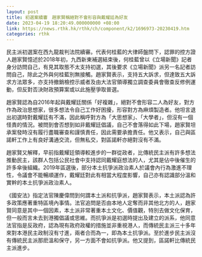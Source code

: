 ```yaml
---
layout: post
title: 初選案續審　趙家賢稱絕對不會形容與戴耀廷為好友
date: 2023-04-19 18:20:49.000000000 +08:00
link: https://news.rthk.hk/rthk/ch/component/k2/1696973-20230419.htm
categories: rthk
---
```


民主派初選案在西九龍裁判法院續審。代表何桂藍的大律師盤問下，認罪的控方證人趙家賢憶述於2018年初，九西新東補選結束後，何桂藍曾以《立場新聞》記者身分訪問自己，有見其取態不太支持初選，其後要求《立場新聞》派另一名記者訪問自己，除此之外與何桂藍別無接觸。趙家賢表示，支持五大訴求，但達致五大訴求方法眾多，亦支持撤銷檢控示威者及由大法官領導獨立調查委員會徹查反修例運動，但反對否決財政預算案或以此施壓爭取普選。

趙家賢認為自2016年起與戴耀廷關係「好複雜」，絕對不會形容二人為好友，對方作為政治思想家，很多想法令自己工作好困擾，形容對方為麻煩製造者。他坦言退出初選時對戴耀廷有不滿，因此稱呼對方為「大思想家」、「大學者」，但沒有一個怪責的情況。被問到會否想到如非戴耀廷倡議，自己不會落得如此下場，趙家賢坦承案發時沒有履行盡職審查和謹慎責任，因此需要承擔責任。他又表示，自己與區諾軒工作上有良好溝通交流，但無私交，對區諾軒亦絕對沒有不滿。

趙家賢又解釋，早前指戴耀廷領導較進步的一群從政者，比傳統民主派有許多想法推動民主，該群人包括公民社會中支持認同戴耀庭想法的人，尤其是佔中後催生的許多傘後組織。2019年區選後，部分本土抗爭派政治素人於議會內行為激進不理性，令議會不能暢順運作，戴耀廷對此有相當大程度影響，自己亦有認識部分溫和實幹的本土抗爭派政治素人。

《國安法》指定法官陳慶偉問到何謂本土派和抗爭派，趙家賢表示，本土派認為許多政策應著重特區境內事情。法官追問是否由本地人定奪而非其他北方的人，趙家賢同意是其中一個因素，本土派非常著重本土文化、價值觀，特別去做文化保育，但一般而言未去到港獨倡議或思維。而抗爭派是初選時提出及建立的派系，他同意法官指是反政府，認為現有政府政權的措施並非重視港人，而傳統民主派三十多年來對本港民主政制沒有寸進，兩者合而為一，即為本土抗爭派。至於進步民主派沒有傳統民主派那麽溫和保守，另一方面不會如抗爭派。他又提到，區諾軒比傳統民主派進步。
